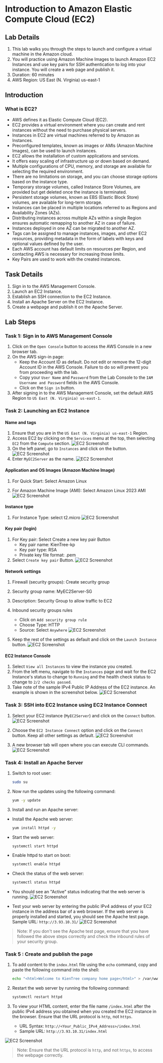 # Introduction to Amazon Elastic Compute Cloud (EC2)

## Lab Details
1. This lab walks you through the steps to launch and configure a virtual machine in the Amazon cloud.
2. You will practice using Amazon Machine Images to launch Amazon EC2 Instances and use key pairs for SSH authentication to log into your instance. You will create a web page and publish it.
3. Duration: 60 minutes
4. AWS Region: US East (N. Virginia) us-east-1

## Introduction

### What is EC2?
- AWS defines it as Elastic Compute Cloud (EC2).
- EC2 provides a virtual environment where you can create and rent instances without the need to purchase physical servers.
- Instances in EC2 are virtual machines referred to by Amazon as Instances.
- Preconfigured templates, known as images or AMIs (Amazon Machine Images), can be used to launch instances.
- EC2 allows the installation of custom applications and services.
- It offers easy scaling of infrastructure up or down based on demand.
- Multiple configurations of CPU, memory, and storage are available for selecting the required environment.
- There are no limitations on storage, and you can choose storage options based on the instance type.
- Temporary storage volumes, called Instance Store Volumes, are provided but get deleted once the instance is terminated.
- Persistent storage volumes, known as EBS (Elastic Block Store) volumes, are available for long-term storage.
- Instances can be placed in multiple locations referred to as Regions and Availability Zones (AZs).
- Distributing instances across multiple AZs within a single Region ensures automatic remapping to another AZ in case of failure.
- Instances deployed in one AZ can be migrated to another AZ.
- Tags can be assigned to manage instances, images, and other EC2 resources, providing metadata in the form of labels with keys and optional values defined by the user.
- Each AWS account has default limits on resources per Region, and contacting AWS is necessary for increasing those limits.
- Key Pairs are used to work with the created instances.

## Task Details
1. Sign in to the AWS Management Console.
2. Launch an EC2 Instance.
3. Establish an SSH connection to the EC2 Instance.
4. Install an Apache Server on the EC2 Instance.
5. Create a webpage and publish it on the Apache Server.

## Lab Steps

### Task 1: Sign in to AWS Management Console

1. Click on the `Open Console` button to access the AWS Console in a new browser tab.
2. On the AWS sign-in page:
   - Keep the Account ID as default. Do not edit or remove the 12-digit Account ID in the AWS Console. Failure to do so will prevent you from proceeding with the lab.
   - Copy your `User Name` and `Password` from the Lab Console to the `IAM Username and Password` fields in the AWS Console.
   - Click on the `Sign in` button.
3. After signing in to the AWS Management Console, set the default AWS Region to `US East (N. Virginia) us-east-1`.

### Task 2: Launching an EC2 Instance

#### Name and tags
1. Ensure that you are in the `US East (N. Virginia) us-east-1` Region.
2. Access EC2 by clicking on the `Services` menu at the top, then selecting `EC2` from the `Compute` section.
![EC2 Screenshot](images/ec2-lab1-01.png)
3. On the left panel, go to `Instances` and click on the button.
![EC2 Screenshot](images/ec2-lab1-02.png)
4. Enter `MyEC2Server` as the name.
![EC2 Screenshot](images/ec2-lab1-03.png)

#### Application and OS Images (Amazon Machine Image)
1. For Quick Start: Select Amazon Linux 

2. For Amazon Machine Image (AMI): Select Amazon Linux 2023 AMI
![EC2 Screenshot](images/ec2-lab1-04.png)

#### Instance type
1. For Instance Type: select t2.micro
![EC2 Screenshot](images/ec2-lab1-05.png)

#### Key pair (login)
1. For Key pair: Select Create a new key pair Button
   - Key pair name: KienTree-kp
   - Key pair type: RSA
   - Private key file format: .pem
2. Select `Create key pair` Button.
![EC2 Screenshot](images/ec2-lab1-06.png)

#### Network settings
1. Firewall (security groups): Create security group
2. Security group name: MyEC2Server-SG
3. Description: Security Group to allow traffic to EC2
4. Inbound security groups rules
   - Click on `Add security group rule`
   - Choose Type: HTTP 
   - Source: Select `Anywhere`
![EC2 Screenshot](images/ec2-lab1-07.png)

5. Keep the rest of the settings as default and click on the `Launch Instance` button.
![EC2 Screenshot](images/ec2-lab1-08.png)

#### EC2 Instance Console
1. Select `View all Instances` to view the instance you created.
2. From the left menu, navigate to the `Instances` page and wait for the EC2 Instance's status to change to `Running` and the health check status to change to `2/2 checks passed`.
3. Take note of the sample IPv4 Public IP Address of the EC2 instance. An example is shown in the screenshot below.
![EC2 Screenshot](images/ec2-lab1-09.png)

### Task 3: SSH into EC2 Instance using EC2 Instance Connect
1. Select your EC2 instance (`MyEC2Server`) and click on the `Connect` button.
![EC2 Screenshot](images/ec2-lab1-10.png)
2. Choose the `EC2 Instance Connect` option and click on the `Connect` button. Keep all other settings as default.
![EC2 Screenshot](images/ec2-lab1-11.png)

3. A new browser tab will open where you can execute CLI commands.
![EC2 Screenshot](images/ec2-lab1-12.png)

### Task 4: Install an Apache Server
1. Switch to root user:
   ```bash 
   sudo su
   ```
2. Now run the updates using the following command:
   ```bash  
   yum -y update
   ```
3. Install and run an Apache server:

- Install the Apache web server:
  ```bash 
  yum install httpd -y
  ```

- Start the web server:
  ```bash
  systemctl start httpd
  ```

- Enable httpd to start on boot:
  ```bash
  systemctl enable httpd
  ```

- Check the status of the web server:
  ```bash
  systemctl status httpd
  ```

- You should see an "Active" status indicating that the web server is running.
![EC2 Screenshot](images/ec2-lab1-13.png)
- Test your web server by entering the public IPv4 address of your EC2 instance in the address bar of a web browser. If the web server is properly installed and started, you should see the Apache test page. Sample URL: `http://3.93.10.31/`
![EC2 Screenshot](images/ec2-lab1-14.png)

> Note: If you don't see the Apache test page, ensure that you have followed the above steps correctly and check the inbound rules of your security group.

### Task 5 : Create and publish the page

1. To add content to the `index.html` file using the `echo` command, copy and paste the following command into the shell:
   ```bash
   echo "<html>Welcome to KienTree company home page</html>" > /var/www/html/index.html
   ```

2. Restart the web server by running the following command:
   ```bash
   systemctl restart httpd
   ```

3. To view your HTML content, enter the file name `/index.html` after the public IPv4 address you obtained when you created the EC2 instance in the browser. Ensure that the URL protocol is `http`, not `https`.

   - URL Syntax: `http://<Your_Public_IPv4_Address>/index.html`
   - Sample URL: `http://3.93.10.31/index.html`

![EC2 Screenshot](images/ec2-lab1-15.png)
> Note: Ensure that the URL protocol is `http`, and not `https`, to access the webpage correctly.

